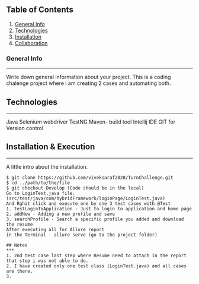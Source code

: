 ## Table of Contents
1. [General Info](#general-info)
2. [Technologies](#technologies)
3. [Installation](#installation)
4. [Collaboration](#collaboration)
### General Info
***
Write down general information about your project. This is a coding chalenge project where i am creating 2 cases and automating both.
## Technologies
***
Java
Selenium webdriver
TestNG
Maven- build tool
Intellij IDE
GIT for Version control
## Installation & Execution
***
A little intro about the installation. 
```
$ git clone https://github.com/viveksaraf2020/TurnChallenge.git
$ cd ../path/to/the/file
$ git checkout Develop (Code should be in the local)
Go to LoginTest.java file. (src/test/java/com/hybridFramework/loginPage/LoginTest.java)
And Rghit click and execute one by one 3 test cases with @Test
1. testLoginToApplication - Just to login to application and home page
2. addNew - Adding a new profile and save
3. searchProfile - Search a specific profile you added and download the resume
After executing all for Allure report
in the Terminal - allure serve (go to the project folder)

## Notes
***
1. 2nd test case last step where Resume need to attach in the report that step i was not able to do.
2. I have created only one test class (LoginTest.java) and all cases are there.
3. 
